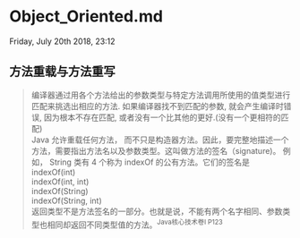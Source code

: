 # Object_Oriented.md
Friday, July 20th 2018, 23:12

## 方法重载与方法重写
> 编译器通过用各个方法给出的参数类型与特定方法调用所使用的值类型进行匹配来挑选出相应的方法. 如果编译器找不到匹配的参数, 就会产生编译时错误, 因为根本不存在匹配, 或者没有一个比其他的更好.(没有一个更相符的匹配)<br/>
> Java 允许重载任何方法， 而不只是构造器方法。因此，要完整地描述一个方法，需要指出方法名以及参数类型。这叫做方法的签名（signature)。 例如， String 类有 4 个称为 indexOf 的公有方法。它们的签名是<br/>
> indexOf(int)<br/>
> indexOf(int, int)<br/>
> indexOf(String)<br/>
> indexOf(String, int)<br/>
> 返回类型不是方法签名的一部分。也就是说，不能有两个名字相同、参数类型也相同却返回不同类型值的方法。<sup>Java核心技术卷I P123</sup><br/>
